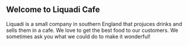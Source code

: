 ## Welcome to Liquadi Cafe

Liquadi is a small company in southern England that projuces drinks and sells them in a cafe. We love to get the best food to our customers. We sometimes ask you what we could do to make it wonderful!
